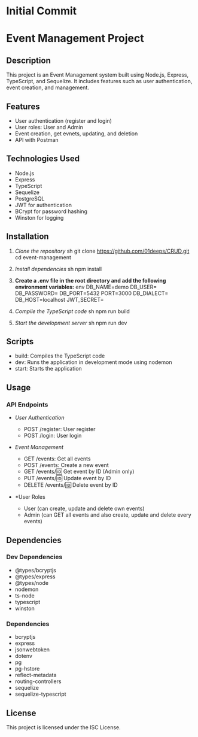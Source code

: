 ﻿# Initial Commit
# Event Management Project

## Description
This project is an Event Management system built using Node.js, Express, TypeScript, and Sequelize. It includes features such as user authentication, event creation, and management.

## Features
- User authentication (register and login)
- User roles: User and Admin
- Event creation, get evnets, updating, and deletion
- API with Postman

## Technologies Used
- Node.js
- Express
- TypeScript
- Sequelize
- PostgreSQL
- JWT for authentication
- BCrypt for password hashing
- Winston for logging

## Installation

1. *Clone the repository*
    sh
    git clone https://github.com/01deeps/CRUD.git
    cd event-management
    

2. *Install dependencies*
    sh
    npm install
    

3. **Create a .env file in the root directory and add the following environment variables:**
    env
    DB_NAME=demo
    DB_USER=
    DB_PASSWORD=
    DB_PORT=5432
    PORT=3000
    DB_DIALECT=
    DB_HOST=localhost
    JWT_SECRET=
    

4. *Compile the TypeScript code*
    sh
    npm run build
    

5. *Start the development server*
    sh
    npm run dev
    

## Scripts
- build: Compiles the TypeScript code
- dev: Runs the application in development mode using nodemon
- start: Starts the application

## Usage

### API Endpoints
- *User Authentication*
  - POST /register: User register
  - POST /login: User login

- *Event Management*
  - GET /events: Get all events
  - POST /events: Create a new event
  - GET /events/:id: Get event by ID (Admin only)
  - PUT /events/:id: Update event by ID
  - DELETE /events/:id: Delete event by ID

- *User Roles
  - User (can create, update and delete own events)
  - Admin (can GET all events and also create, update and delete every events)

## Dependencies
### Dev Dependencies
- @types/bcryptjs
- @types/express
- @types/node
- nodemon
- ts-node
- typescript
- winston

### Dependencies
- bcryptjs
- express
- jsonwebtoken
- dotenv
- pg
- pg-hstore
- reflect-metadata
- routing-controllers
- sequelize
- sequelize-typescript


## License
This project is licensed under the ISC License.
